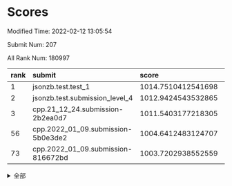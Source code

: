 # Scores

Modified Time: 2022-02-12 13:05:54

Submit Num: 207

All Rank Num: 180997

| rank |               submit               |       score        |       sigma        | pk_num |
| :--- | :--------------------------------- | :----------------- | :----------------- | :----- |
| 1    | jsonzb.test.test_1                 | 1014.7510412541698 | 0.8494963300408476 | 3495   |
| 2    | jsonzb.test.submission_level_4     | 1012.9424543532865 | 0.7845820462315427 | 3493   |
| 3    | cpp.21_12_24.submission-2b2ea0d7   | 1011.5403177218305 | 0.7742318475709585 | 3497   |
| 56   | cpp.2022_01_09.submission-5b0e3de2 | 1004.6412483124707 | 0.7202377497428349 | 3494   |
| 73   | cpp.2022_01_09.submission-816672bd | 1003.7202938552559 | 0.7121019752950873 | 3496   |


<details>
<summary>全部</summary>

| rank |                 submit                 |       score        |       sigma        | pk_num |
| :--- | :------------------------------------- | :----------------- | :----------------- | :----- |
| 1    | jsonzb.test.test_1                     | 1014.7510412541698 | 0.8494963300408476 | 3495   |
| 2    | jsonzb.test.submission_level_4         | 1012.9424543532865 | 0.7845820462315427 | 3493   |
| 3    | cpp.21_12_24.submission-2b2ea0d7       | 1011.5403177218305 | 0.7742318475709585 | 3497   |
| 4    | gobigger.level_3.submission_level_3_26 | 1011.4742261008511 | 0.7518528322947255 | 3497   |
| 5    | gobigger.level_3.submission_level_3_7  | 1011.4230876192325 | 0.7815974745322175 | 3501   |
| 6    | gobigger.level_3.submission_level_3_46 | 1011.2015466417431 | 0.7631102107982338 | 3493   |
| 7    | gobigger.level_3.submission_level_3_40 | 1011.1813004628854 | 0.7763529317301227 | 3497   |
| 8    | gobigger.level_3.submission_level_3_35 | 1011.1483035432697 | 0.7922222384395858 | 3503   |
| 9    | gobigger.level_3.submission_level_3_21 | 1011.1330441470097 | 0.7666870560074708 | 3492   |
| 10   | gobigger.level_3.submission_level_3_28 | 1011.0799661719165 | 0.7542615573306398 | 3501   |
| 11   | gobigger.level_3.submission_level_3_20 | 1010.9439078829579 | 0.7768202598500569 | 3495   |
| 12   | gobigger.level_3.submission_level_3_13 | 1010.9325151167553 | 0.7688809713228246 | 3494   |
| 13   | gobigger.level_3.submission_level_3_11 | 1010.8995191881049 | 0.7761830941579121 | 3504   |
| 14   | gobigger.level_3.submission_level_3_41 | 1010.6567090776631 | 0.7589871141786094 | 3502   |
| 15   | gobigger.level_3.submission_level_3_18 | 1010.6216972927683 | 0.7424192429650611 | 3499   |
| 16   | gobigger.level_3.submission_level_3_16 | 1010.4872551981676 | 0.7776569096693113 | 3494   |
| 17   | gobigger.level_3.submission_level_3_45 | 1010.4040941158884 | 0.7393861468711337 | 3497   |
| 18   | gobigger.level_3.submission_level_3_1  | 1010.3888353557314 | 0.7699083419632242 | 3499   |
| 19   | gobigger.level_3.submission_level_3_5  | 1010.3828512588775 | 0.7805352849827848 | 3494   |
| 20   | gobigger.level_3.submission_level_3_32 | 1010.3528540611287 | 0.7721772175385033 | 3501   |
| 21   | gobigger.level_3.submission_level_3_38 | 1010.343058635298  | 0.7689476668890186 | 3499   |
| 22   | gobigger.level_3.submission_level_3_10 | 1010.3055497562048 | 0.7532401500992985 | 3500   |
| 23   | gobigger.level_3.submission_level_3_29 | 1010.1863215382366 | 0.7409839574843001 | 3493   |
| 24   | gobigger.level_3.submission_level_3_31 | 1010.0965264585354 | 0.7472637569747509 | 3500   |
| 25   | gobigger.level_3.submission_level_3_49 | 1010.056433532166  | 0.7693537964934946 | 3496   |
| 26   | gobigger.level_3.submission_level_3_2  | 1010.0046191610469 | 0.7550527476264209 | 3501   |
| 27   | gobigger.level_3.submission_level_3_27 | 1009.8935040273138 | 0.762189766229944  | 3501   |
| 28   | gobigger.level_3.submission_level_3_37 | 1009.7691405021862 | 0.7537818599623795 | 3496   |
| 29   | gobigger.level_3.submission_level_3_17 | 1009.7502007116641 | 0.7595918580536707 | 3497   |
| 30   | gobigger.level_3.submission_level_3_24 | 1009.6892459033926 | 0.7483739935174752 | 3495   |
| 31   | gobigger.level_3.submission_level_3_48 | 1009.5663683077814 | 0.7335890819384563 | 3503   |
| 32   | gobigger.level_3.submission_level_3_42 | 1009.5374643045748 | 0.7677101556707856 | 3501   |
| 33   | gobigger.level_3.submission_level_3_3  | 1009.4836576152708 | 0.747994969351291  | 3502   |
| 34   | gobigger.level_3.submission_level_3_23 | 1009.4697771339645 | 0.7510922793135364 | 3493   |
| 35   | gobigger.level_3.submission_level_3_44 | 1009.3902554343657 | 0.7472727429808326 | 3498   |
| 36   | gobigger.level_3.submission_level_3_15 | 1009.3853708245815 | 0.7261065486643283 | 3498   |
| 37   | gobigger.level_3.submission_level_3_43 | 1009.3792945465642 | 0.7476226782223    | 3498   |
| 38   | gobigger.level_3.submission_level_3_34 | 1009.3575366347843 | 0.7510873474851492 | 3495   |
| 39   | gobigger.level_3.submission_level_3_36 | 1009.3069970567268 | 0.7571618233688323 | 3499   |
| 40   | gobigger.level_3.submission_level_3_14 | 1009.2759919704139 | 0.7293290501418895 | 3500   |
| 41   | gobigger.level_3.submission_level_3_6  | 1009.250294157588  | 0.7260394189791879 | 3495   |
| 42   | gobigger.level_3.submission_level_3_30 | 1009.2356763168902 | 0.7739731658003055 | 3495   |
| 43   | gobigger.level_3.submission_level_3_19 | 1009.1816625107415 | 0.7352515831489999 | 3501   |
| 44   | gobigger.level_3.submission_level_3_0  | 1009.1192126780297 | 0.7584357487316544 | 3503   |
| 45   | gobigger.level_3.submission_level_3_9  | 1009.097602241547  | 0.7482069225191564 | 3502   |
| 46   | gobigger.level_3.submission_level_3_8  | 1008.911486885467  | 0.7335368600951656 | 3499   |
| 47   | gobigger.level_3.submission_level_3_22 | 1008.8381579970828 | 0.7594783965641604 | 3496   |
| 48   | gobigger.level_3.submission_level_3_39 | 1008.6167739618636 | 0.7423182490525637 | 3499   |
| 49   | gobigger.level_3.submission_level_3_12 | 1008.5198745821425 | 0.7680250223110044 | 3499   |
| 50   | gobigger.level_3.submission_level_3_25 | 1008.482077891512  | 0.7418549396216971 | 3500   |
| 51   | gobigger.level_3.submission_level_3_4  | 1008.2805612940114 | 0.732580456542346  | 3499   |
| 52   | gobigger.level_3.submission_level_3_47 | 1008.0912083182536 | 0.7282022259155663 | 3492   |
| 53   | gobigger.level_3.submission_level_3_33 | 1007.9410243210314 | 0.7316898738436589 | 3494   |
| 54   | gobigger.level_1.submission_level_1_9  | 1004.7757818476645 | 0.7165805189667576 | 3496   |
| 55   | gobigger.level_1.submission_level_1_34 | 1004.7102461154719 | 0.71233361239125   | 3497   |
| 56   | cpp.2022_01_09.submission-5b0e3de2     | 1004.6412483124707 | 0.7202377497428349 | 3494   |
| 57   | gobigger.level_1.submission_level_1_16 | 1004.4532824587186 | 0.7276590736571007 | 3494   |
| 58   | gobigger.level_1.submission_level_1_19 | 1004.295660685346  | 0.7086165197434641 | 3495   |
| 59   | gobigger.level_1.submission_level_1_6  | 1004.2635701412421 | 0.7246616711484923 | 3495   |
| 60   | gobigger.level_1.submission_level_1_30 | 1004.2622251595756 | 0.7146821966998488 | 3498   |
| 61   | gobigger.level_1.submission_level_1_29 | 1004.229311246071  | 0.7193219960778207 | 3494   |
| 62   | gobigger.level_1.submission_level_1_44 | 1004.1209307524961 | 0.727766201914227  | 3500   |
| 63   | gobigger.level_1.submission_level_1_3  | 1003.9933150457568 | 0.7242292992289767 | 3493   |
| 64   | gobigger.level_1.submission_level_1_1  | 1003.9063807193792 | 0.7237955139048176 | 3496   |
| 65   | gobigger.level_1.submission_level_1_24 | 1003.8937223812169 | 0.7177579440864416 | 3501   |
| 66   | gobigger.level_1.submission_level_1_28 | 1003.8584041443954 | 0.7272957746206681 | 3501   |
| 67   | gobigger.level_1.submission_level_1_43 | 1003.8407536377056 | 0.7247389919818465 | 3494   |
| 68   | gobigger.level_1.submission_level_1_5  | 1003.8326439868158 | 0.7308308463272918 | 3501   |
| 69   | gobigger.level_1.submission_level_1_45 | 1003.8176784313874 | 0.7111789697484263 | 3492   |
| 70   | gobigger.level_1.submission_level_1_33 | 1003.7620153530056 | 0.7103596441611477 | 3495   |
| 71   | gobigger.level_1.submission_level_1_49 | 1003.752965574189  | 0.7172700973850413 | 3498   |
| 72   | gobigger.level_1.submission_level_1_37 | 1003.7254736237754 | 0.7218084722536285 | 3491   |
| 73   | cpp.2022_01_09.submission-816672bd     | 1003.7202938552559 | 0.7121019752950873 | 3496   |
| 74   | gobigger.level_1.submission_level_1_26 | 1003.7067122820921 | 0.7068695693702619 | 3491   |
| 75   | gobigger.level_1.submission_level_1_21 | 1003.6695585874015 | 0.7189175377175276 | 3504   |
| 76   | gobigger.level_1.submission_level_1_27 | 1003.6608459264104 | 0.7178307334790788 | 3503   |
| 77   | gobigger.level_1.submission_level_1_8  | 1003.5876830852746 | 0.7039957286008367 | 3502   |
| 78   | gobigger.level_1.submission_level_1_23 | 1003.5603103984412 | 0.7126216951531162 | 3492   |
| 79   | gobigger.level_1.submission_level_1_36 | 1003.5333530161386 | 0.7140002190064256 | 3500   |
| 80   | gobigger.level_1.submission_level_1_47 | 1003.4458173709116 | 0.7254490567953765 | 3497   |
| 81   | gobigger.level_1.submission_level_1_42 | 1003.441301761614  | 0.715090348412522  | 3496   |
| 82   | gobigger.level_1.submission_level_1_4  | 1003.4004116224794 | 0.7206619683503904 | 3498   |
| 83   | gobigger.level_1.submission_level_1_41 | 1003.3332630691056 | 0.7266825055658337 | 3498   |
| 84   | gobigger.level_1.submission_level_1_22 | 1003.3111162664889 | 0.7101077446556187 | 3491   |
| 85   | gobigger.level_1.submission_level_1_39 | 1003.2970686582687 | 0.7140277214006765 | 3491   |
| 86   | gobigger.level_1.submission_level_1_25 | 1003.2903188851453 | 0.7059294666469198 | 3499   |
| 87   | gobigger.level_1.submission_level_1_18 | 1003.2848554989217 | 0.7122751024567427 | 3502   |
| 88   | gobigger.level_1.submission_level_1_0  | 1003.202925155155  | 0.7201447982935185 | 3498   |
| 89   | gobigger.level_1.submission_level_1_48 | 1002.9921721706637 | 0.7083364252469767 | 3491   |
| 90   | gobigger.level_1.submission_level_1_2  | 1002.870386838402  | 0.7210982953601542 | 3497   |
| 91   | gobigger.level_1.submission_level_1_7  | 1002.7762844414685 | 0.7080164299431627 | 3502   |
| 92   | gobigger.level_1.submission_level_1_40 | 1002.7758017181378 | 0.7225293075257518 | 3496   |
| 93   | gobigger.level_1.submission_level_1_13 | 1002.7685882847502 | 0.7130370005349446 | 3502   |
| 94   | gobigger.level_1.submission_level_1_10 | 1002.7591177341529 | 0.7205716748852856 | 3499   |
| 95   | gobigger.level_1.submission_level_1_11 | 1002.7558239997198 | 0.7192696815704949 | 3504   |
| 96   | gobigger.level_1.submission_level_1_38 | 1002.7166799870971 | 0.7217489827094185 | 3496   |
| 97   | gobigger.level_1.submission_level_1_32 | 1002.6996850480618 | 0.7324548617887778 | 3497   |
| 98   | gobigger.level_1.submission_level_1_15 | 1002.6006154061541 | 0.722727833238106  | 3496   |
| 99   | gobigger.level_1.submission_level_1_31 | 1002.5061007139151 | 0.7104879459575757 | 3492   |
| 100  | gobigger.level_1.submission_level_1_35 | 1002.4288413520246 | 0.719939819810214  | 3497   |
| 101  | gobigger.level_1.submission_level_1_12 | 1002.199047117668  | 0.7111922155424076 | 3499   |
| 102  | gobigger.level_1.submission_level_1_46 | 1002.1707506900727 | 0.7148602846063687 | 3504   |
| 103  | gobigger.level_1.submission_level_1_20 | 1002.1347008540305 | 0.7181458302318475 | 3497   |
| 104  | gobigger.level_1.submission_level_1_14 | 1002.0558108194642 | 0.714503557688761  | 3496   |
| 105  | gobigger.level_1.submission_level_1_17 | 1001.6540559764693 | 0.7145240381312603 | 3502   |
| 106  | gobigger.random.submission_random_0    | 997.6194766103662  | 0.7137763108130556 | 3495   |
| 107  | gobigger.random.submission_random_7    | 997.4712601975411  | 0.7038029970934805 | 3499   |
| 108  | gobigger.random.submission_random_2    | 997.0220946657607  | 0.7152081010026798 | 3496   |
| 109  | gobigger.random.submission_random_16   | 996.6795965786805  | 0.7095838287867015 | 3493   |
| 110  | gobigger.random.submission_random_28   | 996.6442951609757  | 0.7143788564994257 | 3503   |
| 111  | gobigger.random.submission_random_13   | 996.6357279493441  | 0.6967705931854883 | 3500   |
| 112  | gobigger.random.submission_random_24   | 996.4983148379881  | 0.7168724873506361 | 3492   |
| 113  | gobigger.random.submission_random_43   | 996.4853061165295  | 0.7205874187358613 | 3498   |
| 114  | gobigger.random.submission_random_12   | 996.4555081669552  | 0.700034146054879  | 3499   |
| 115  | gobigger.random.submission_random_36   | 996.4348480976549  | 0.7102661576420068 | 3499   |
| 116  | gobigger.random.submission_random_40   | 996.4230162763841  | 0.7112844928522001 | 3499   |
| 117  | gobigger.random.submission_random_30   | 996.4225834194641  | 0.7015239114271886 | 3497   |
| 118  | gobigger.random.submission_random_41   | 996.3825850127118  | 0.7217868911306042 | 3496   |
| 119  | gobigger.random.submission_random_44   | 996.3507656182128  | 0.7219279518195022 | 3496   |
| 120  | gobigger.random.submission_random_14   | 996.2943345130521  | 0.7044942566244905 | 3496   |
| 121  | gobigger.random.submission_random_20   | 996.2508904699386  | 0.7107679479585794 | 3497   |
| 122  | gobigger.random.submission_random_32   | 996.2377546913581  | 0.7149719522587881 | 3495   |
| 123  | gobigger.random.submission_random_38   | 996.2148945993235  | 0.7085073127954653 | 3500   |
| 124  | gobigger.random.submission_random_8    | 996.1959723478124  | 0.7345222920849164 | 3497   |
| 125  | gobigger.random.submission_random_15   | 996.173748517745   | 0.7115755358903657 | 3497   |
| 126  | gobigger.random.submission_random_48   | 996.1630992376938  | 0.7062134352948027 | 3503   |
| 127  | gobigger.random.submission_random_33   | 996.1463569139996  | 0.7036017126527252 | 3503   |
| 128  | gobigger.random.submission_random_39   | 996.1400981849798  | 0.7081096809427733 | 3495   |
| 129  | gobigger.random.submission_random_6    | 996.1164896691296  | 0.7035020712076715 | 3498   |
| 130  | gobigger.random.submission_random_19   | 996.069345850732   | 0.7143451645517057 | 3491   |
| 131  | gobigger.random.submission_random_37   | 996.0041607393307  | 0.693462849219368  | 3502   |
| 132  | gobigger.random.submission_random_21   | 996.0004957166601  | 0.7136220535874402 | 3498   |
| 133  | gobigger.random.submission_random_17   | 995.9161855018885  | 0.7001965970857864 | 3501   |
| 134  | gobigger.random.submission_random_3    | 995.9087182252738  | 0.7133439099237656 | 3498   |
| 135  | gobigger.random.submission_random_26   | 995.8674988956061  | 0.7065609384121716 | 3498   |
| 136  | gobigger.random.submission_random_11   | 995.7815714464646  | 0.7086111505065457 | 3497   |
| 137  | gobigger.random.submission_random_45   | 995.7544375440098  | 0.715652917305266  | 3495   |
| 138  | gobigger.random.submission_random_18   | 995.7105191454361  | 0.7220763149900472 | 3497   |
| 139  | gobigger.random.submission_random_42   | 995.6501664024245  | 0.7097381548613837 | 3503   |
| 140  | gobigger.random.submission_random_1    | 995.6471001042628  | 0.7149128053518211 | 3499   |
| 141  | gobigger.random.submission_random_5    | 995.6374441101422  | 0.7236700345366675 | 3501   |
| 142  | gobigger.random.submission_random_23   | 995.5895405221835  | 0.7141710869577049 | 3499   |
| 143  | gobigger.random.submission_random_49   | 995.5859707523766  | 0.718127125998903  | 3501   |
| 144  | gobigger.random.submission_random_29   | 995.5773022365958  | 0.7061459384284051 | 3496   |
| 145  | gobigger.random.submission_random_35   | 995.5691833693696  | 0.712203760991312  | 3494   |
| 146  | gobigger.random.submission_random_27   | 995.5493874334769  | 0.7167481275722837 | 3499   |
| 147  | gobigger.random.submission_random_34   | 995.466137547451   | 0.7242431395047678 | 3500   |
| 148  | gobigger.random.submission_random_22   | 995.4461874353518  | 0.7103884821355951 | 3499   |
| 149  | gobigger.random.submission_random_25   | 995.3295619963737  | 0.7100283383270665 | 3497   |
| 150  | gobigger.random.submission_random_46   | 995.2370224954786  | 0.7200654145360956 | 3504   |
| 151  | gobigger.random.submission_random_9    | 995.1991701485557  | 0.7267649480797639 | 3504   |
| 152  | gobigger.random.submission_random_4    | 995.1711402643466  | 0.6998984194214699 | 3494   |
| 153  | gobigger.random.submission_random_10   | 995.1077072744548  | 0.7177042084648183 | 3498   |
| 154  | gobigger.random.submission_random_31   | 994.8225051466435  | 0.7162368903198766 | 3491   |
| 155  | gobigger.random.submission_random_47   | 994.7209583194849  | 0.7251848140734215 | 3498   |
| 156  | gobigger.level_2.submission_level_2_14 | 994.4236188568169  | 0.7317731252818861 | 3500   |
| 157  | gobigger.level_2.submission_level_2_45 | 993.6644173617266  | 0.7289195902503661 | 3500   |
| 158  | gobigger.level_2.submission_level_2_25 | 993.5063201411946  | 0.7297835268170291 | 3495   |
| 159  | gobigger.level_2.submission_level_2_10 | 993.464042968948   | 0.7315259230622594 | 3494   |
| 160  | gobigger.level_2.submission_level_2_30 | 993.155890482513   | 0.7348682428684371 | 3497   |
| 161  | gobigger.level_2.submission_level_2_16 | 993.0067720245559  | 0.7339588614499183 | 3501   |
| 162  | gobigger.level_2.submission_level_2_1  | 992.8763211491075  | 0.7245315704861992 | 3498   |
| 163  | gobigger.level_2.submission_level_2_43 | 992.738572825455   | 0.7515350065918445 | 3496   |
| 164  | gobigger.level_2.submission_level_2_38 | 992.6426562479313  | 0.738181731943673  | 3493   |
| 165  | gobigger.level_2.submission_level_2_18 | 992.6138778863755  | 0.7342927926534255 | 3494   |
| 166  | gobigger.level_2.submission_level_2_6  | 992.5698907974131  | 0.7358691554401813 | 3499   |
| 167  | gobigger.level_2.submission_level_2_5  | 992.5675504205245  | 0.7415886426763254 | 3499   |
| 168  | gobigger.level_2.submission_level_2_37 | 992.564131815157   | 0.7462858220515425 | 3495   |
| 169  | gobigger.level_2.submission_level_2_27 | 992.5000877740629  | 0.7430316130836503 | 3495   |
| 170  | gobigger.level_2.submission_level_2_4  | 992.4896941359336  | 0.7452314308588309 | 3501   |
| 171  | gobigger.level_2.submission_level_2_17 | 992.4722198332005  | 0.7345377216945287 | 3492   |
| 172  | gobigger.level_2.submission_level_2_39 | 992.4717003757924  | 0.74512834838623   | 3503   |
| 173  | gobigger.level_2.submission_level_2_9  | 992.4313067597644  | 0.7429624485770246 | 3499   |
| 174  | gobigger.level_2.submission_level_2_48 | 992.4156778681795  | 0.7337949811182224 | 3496   |
| 175  | gobigger.level_2.submission_level_2_2  | 992.410322950628   | 0.7371880834773281 | 3496   |
| 176  | gobigger.level_2.submission_level_2_35 | 992.403558028992   | 0.7456526097502998 | 3499   |
| 177  | gobigger.level_2.submission_level_2_44 | 992.3765684354705  | 0.7282634768226706 | 3500   |
| 178  | gobigger.level_2.submission_level_2_32 | 992.3487998110968  | 0.7413069525927704 | 3497   |
| 179  | gobigger.level_2.submission_level_2_12 | 992.0789567482526  | 0.7764772367462013 | 3498   |
| 180  | gobigger.level_2.submission_level_2_20 | 992.0498221536831  | 0.7576351889703931 | 3499   |
| 181  | gobigger.level_2.submission_level_2_3  | 991.9756055493563  | 0.7396383407269712 | 3490   |
| 182  | gobigger.level_2.submission_level_2_28 | 991.9752373424673  | 0.7432883164880689 | 3498   |
| 183  | gobigger.level_2.submission_level_2_19 | 991.8422167386789  | 0.7489629285324684 | 3496   |
| 184  | gobigger.level_2.submission_level_2_42 | 991.833806095974   | 0.7453148954320037 | 3498   |
| 185  | gobigger.level_2.submission_level_2_23 | 991.7305044870304  | 0.7574451583776932 | 3492   |
| 186  | gobigger.level_2.submission_level_2_24 | 991.6538934705367  | 0.7246118222796079 | 3500   |
| 187  | gobigger.level_2.submission_level_2_40 | 991.5993007719431  | 0.7509205914665203 | 3499   |
| 188  | gobigger.level_2.submission_level_2_15 | 991.5573771886701  | 0.7617238016480672 | 3489   |
| 189  | gobigger.level_2.submission_level_2_46 | 991.5533880033861  | 0.769012563145188  | 3495   |
| 190  | gobigger.level_2.submission_level_2_0  | 991.5064538711488  | 0.7413293496240309 | 3499   |
| 191  | gobigger.level_2.submission_level_2_31 | 991.4271954148874  | 0.7321735587107657 | 3500   |
| 192  | gobigger.level_2.submission_level_2_11 | 991.3571409751426  | 0.7491802978874079 | 3498   |
| 193  | gobigger.level_2.submission_level_2_7  | 991.2131758898112  | 0.7689629428752225 | 3496   |
| 194  | gobigger.level_2.submission_level_2_36 | 991.0747448928472  | 0.7614258997921778 | 3501   |
| 195  | gobigger.level_2.submission_level_2_34 | 991.0633665943984  | 0.7621462150504477 | 3497   |
| 196  | gobigger.level_2.submission_level_2_41 | 991.0457077401168  | 0.7667383282718884 | 3499   |
| 197  | gobigger.level_2.submission_level_2_33 | 991.0278355167742  | 0.7609143122978452 | 3495   |
| 198  | gobigger.level_2.submission_level_2_29 | 990.9896563314949  | 0.7515917266452674 | 3500   |
| 199  | gobigger.level_2.submission_level_2_21 | 990.9187123031475  | 0.7608678884622986 | 3499   |
| 200  | gobigger.level_2.submission_level_2_49 | 990.826823526986   | 0.7650203168269964 | 3505   |
| 201  | gobigger.level_2.submission_level_2_47 | 990.809357872021   | 0.7655142295526737 | 3500   |
| 202  | gobigger.level_2.submission_level_2_22 | 990.8047737670059  | 0.7515269844172725 | 3497   |
| 203  | gobigger.level_2.submission_level_2_8  | 990.6536087541094  | 0.779054315429447  | 3496   |
| 204  | gobigger.level_2.submission_level_2_26 | 990.3043881334505  | 0.750052383676092  | 3493   |
| 205  | gobigger.level_2.submission_level_2_13 | 990.2985745987598  | 0.7593270846922678 | 3503   |
| 206  | gobigger.none.submission_none_1        | 979.3139200541003  | 1.2320029865370974 | 3491   |
| 207  | gobigger.none.submission_none_0        | 975.8834006482723  | 1.4096142946943364 | 3495   |

</details>